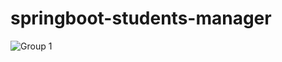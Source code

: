 # springboot-students-manager

![Group 1](https://github.com/GIHAA/springboot-students-manager/assets/86099252/54cca347-4509-4fb1-967f-8d153fdef01d)
